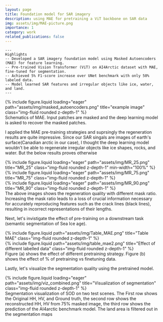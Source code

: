 ```yaml
---
layout: page
title: Foundation model for SAR imagery
description: using MAE for pretraining a ViT backbone on SAR data 
img: assets/img/MAE-picture.png
importance: 1
category: work
related_publications: false
---
```

    ---
    Highlights
    -- Developed a SAR imagery foundation model using Masked Autoencoders (MAE) for feature learning.
    -- Pre-trained Vision Transformer (ViT) on AI4Arctic dataset with MAE, fine-tuned for segmentation.
    -- Achieved 5% F1-score increase over UNet benchmark with only 50% labeled data.
    -- Model learned SAR features and irregular objects like ice, water, and land.
    ---

<div class="row text-center">
    <div class="col-sm mt-3 mt-md-0">
        {% include figure.liquid loading="eager" path="assets/img/masked_autoencoders.png" title="example image" class="img-fluid rounded z-depth-1" %}
    </div>
</div>
<div class="caption">
    Schematics of MAE. Input patches are masked and the deep learning model is asked to recover the masked patches.
</div>

I applied the MAE pre-training strategies and suprsingly the regeneration results are quite impressive. Since our SAR singals are images of earth's surface(Canadian arctic in our case), I thought the deep learning model wouldn't be able to regenerate irregular objects like ice shapes, rocks, and water. But the below results proves otherwise

<div class="row text-center">
    <div class="col-sm-8 mt-3 mt-md-0">
        {% include figure.liquid loading="eager" path="assets/img/MR_25.png" title="MR_25" class="img-fluid rounded z-depth-1" min-width="100%" %}
    </div>
    <div class="col-sm-8 mt-3 mt-md-0">
        {% include figure.liquid loading="eager" path="assets/img/MR_75.png" title="MR_75" class="img-fluid rounded z-depth-1" %}
    </div>
    <div class="col-sm-8 mt-3 mt-md-0">
        {% include figure.liquid loading="eager" path="assets/img/MR_90.png" title="MR_90" class="img-fluid rounded z-depth-1" %}
    </div>
</div>
<div class="caption">
    The above images shows the regeneration quality with different mask ratio. Increasing the mask ratio leads to a loss of crucial information necessary for accurately reproducing features such as the crack lines (black lines), resulting in incorrect representations of their lengths.

</div>


Next, let's invistigate the effect of pre-training on a downstream task (semantic segmentation of Sea Ice age).  

<div class="row justify-content-sm-center">
    <div class="col-sm-6 mt-3 mt-md-0">
        {% include figure.liquid path="assets/img/Table_MAE.png" title="Table MAE" class="img-fluid rounded z-depth-1" %}
    </div>
    <div class="col-sm-6 mt-3 mt-md-0">
        {% include figure.liquid path="assets/img/table_mae2.png" title="Effect of different labelled data" class="img-fluid rounded z-depth-1" %}
    </div>
</div>
<div class="caption">
    Figure (a) shows the effect of different pretraining strategy. Figure (b) shows the effect of % of pretraining vs finetuning data. 
</div>

Lastly, let's visualize the segmentation quality using the pretrained model. 

<div class="row justify-content-sm-center">
    <div class="col-sm mt-3 mt-md-0">
        {% include figure.liquid loading="eager" path="assets/img/viz_combined.png" title="Visualization of segmentation" class="img-fluid rounded z-depth-1" %}
    </div>
</div>
<div class="caption">
    Segmentation visualization of SOD on two test scenes. The First row shows the Original HH, HV, and Ground truth,
the second row shows the reconstructed HH, HV from 75% masked image, the third row shows the prediction of the AI4arctic
benchmark model. The land area is filtered out in the segmentation maps
</div>

